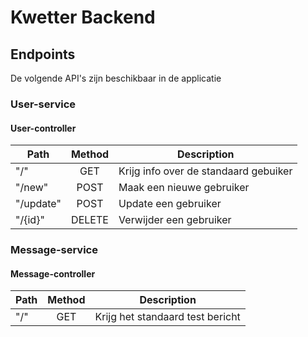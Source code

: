 # Kwetter Backend

## Endpoints

De volgende API's zijn beschikbaar in de applicatie

### User-service

#### User-controller

| Path      | Method | Description                           |
| --------- | :----: | ------------------------------------- |
| "/"       |  GET   | Krijg info over de standaard gebuiker |
| "/new"    |  POST  | Maak een nieuwe gebruiker             |
| "/update" |  POST  | Update een gebruiker                  |
| "/{id}"   | DELETE | Verwijder een gebruiker               |

### Message-service

#### Message-controller

| Path | Method | Description                      |
| ---- | :----: | -------------------------------- |
| "/"  |  GET   | Krijg het standaard test bericht |

